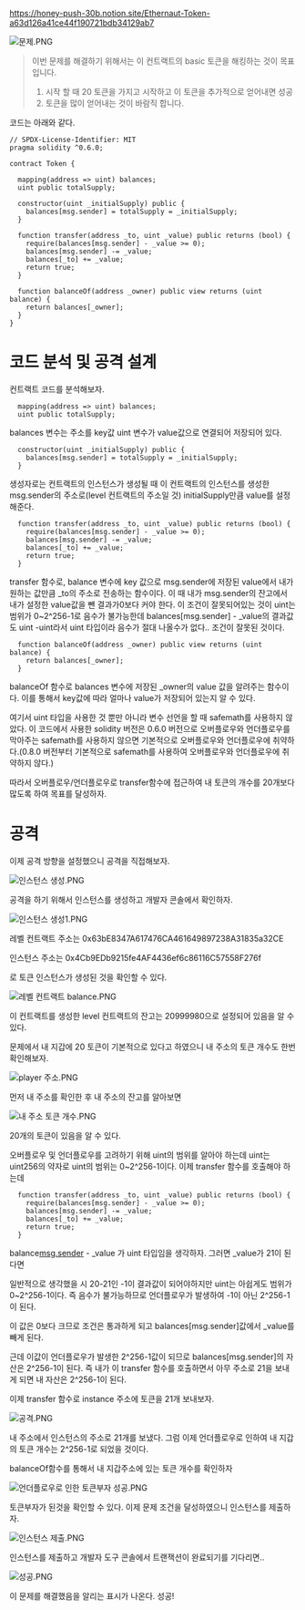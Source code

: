 https://honey-push-30b.notion.site/Ethernaut-Token-a63d126a41ce44f190721bdb34129ab7

![문제.PNG](https://s3-us-west-2.amazonaws.com/secure.notion-static.com/1dbdca49-3892-4483-ab29-136bf62b549a/%EB%AC%B8%EC%A0%9C.png)

> 
> 
> 
> 이번 문제를 해결하기 위해서는 이 컨트랙트의 basic 토큰을 해킹하는 것이 목표입니다.
> 
> 1. 시작 할 때 20 토큰을 가지고 시작하고 이 토큰을 추가적으로 얻어내면 성공
> 2. 토큰을 많이 얻어내는 것이 바람직 합니다.

코드는 아래와 같다.

```solidity
// SPDX-License-Identifier: MIT
pragma solidity ^0.6.0;

contract Token {

  mapping(address => uint) balances;
  uint public totalSupply;

  constructor(uint _initialSupply) public {
    balances[msg.sender] = totalSupply = _initialSupply;
  }

  function transfer(address _to, uint _value) public returns (bool) {
    require(balances[msg.sender] - _value >= 0);
    balances[msg.sender] -= _value;
    balances[_to] += _value;
    return true;
  }

  function balanceOf(address _owner) public view returns (uint balance) {
    return balances[_owner];
  }
}
```

# 코드 분석 및 공격 설계

컨트랙트 코드를 분석해보자.

```solidity
  mapping(address => uint) balances;
  uint public totalSupply;
```

balances 변수는 주소를 key값 uint 변수가 value값으로 연결되어 저장되어 있다.

```solidity
  constructor(uint _initialSupply) public {
    balances[msg.sender] = totalSupply = _initialSupply;
  }
```

생성자로는 컨트랙트의 인스턴스가 생성될 때 이 컨트랙트의 인스턴스를 생성한 msg.sender의 주소로(level 컨트랙트의 주소일 것) initialSupply만큼 value를 설정해준다.

```solidity
  function transfer(address _to, uint _value) public returns (bool) {
    require(balances[msg.sender] - _value >= 0);
    balances[msg.sender] -= _value;
    balances[_to] += _value;
    return true;
  }
```

transfer 함수로, balance 변수에 key 값으로 msg.sender에 저장된 value에서 내가 원하는 값만큼 _to의 주소로 전송하는 함수이다. 이 때 내가 msg.sender의 잔고에서 내가 설정한 value값을 뺀 결과가0보다 커야 한다. 이 조건이 잘못되어있는 것이 uint는 범위가 0~2^256-1로 음수가 불가능한데 balances[msg.sender] - _value의 결과값도 uint -uint라서 uint 타입이라 음수가 절대 나올수가 없다.. 조건이 잘못된 것이다.

```solidity
  function balanceOf(address _owner) public view returns (uint balance) {
    return balances[_owner];
  }
```

balanceOf 함수로 balances 변수에 저장된 _owner의 value 값을 알려주는 함수이다. 이를 통해서 key값에 따라 얼마나 value가 저장되어 있는지 알 수 있다.

여기서 uint 타입을 사용한 것 뿐만 아니라 변수 선언을 할 때 safemath를 사용하지 않았다. 이 코드에서 사용한 solidity 버전은 0.6.0 버전으로 오버플로우와 언더플로우를 막아주는 safemath를 사용하지 않으면 기본적으로 오버플로우와 언더플로우에 취약하다.(0.8.0 버전부터 기본적으로 safemath를 사용하여 오버플로우와 언더플로우에 취약하지 않다.) 

따라서 오버플로우/언더플로우로 transfer함수에 접근하여 내 토큰의 개수를 20개보다 많도록 하여 목표를 달성하자.

# 공격

이제 공격 방향을 설정했으니 공격을 직접해보자.

![인스턴스 생성.PNG](https://s3-us-west-2.amazonaws.com/secure.notion-static.com/ca178eb9-b8eb-47a1-842d-6558c3d7b47e/%EC%9D%B8%EC%8A%A4%ED%84%B4%EC%8A%A4_%EC%83%9D%EC%84%B1.png)

공격을 하기 위해서 인스턴스를 생성하고 개발자 콘솔에서 확인하자.

![인스턴스 생성1.PNG](https://s3-us-west-2.amazonaws.com/secure.notion-static.com/6d8b3d86-2002-441c-b5f5-d32382e99ec4/%EC%9D%B8%EC%8A%A4%ED%84%B4%EC%8A%A4_%EC%83%9D%EC%84%B11.png)

레벨 컨트랙트 주소는 0x63bE8347A617476CA461649897238A31835a32CE

인스턴스 주소는 0x4Cb9EDb9215fe4AF4436ef6c86116C57558F276f

로 토큰 인스턴스가 생성된 것을 확인할 수 있다.

![레벨 컨트랙트 balance.PNG](https://s3-us-west-2.amazonaws.com/secure.notion-static.com/ba618cf6-ac1c-4bfd-9817-5a1a34f3d46b/%EB%A0%88%EB%B2%A8_%EC%BB%A8%ED%8A%B8%EB%9E%99%ED%8A%B8_balance.png)

이 컨트랙트를 생성한 level 컨트랙트의 잔고는 20999980으로 설정되어 있음을 알 수 있다.

문제에서 내 지갑에 20 토큰이 기본적으로 있다고 하였으니 내 주소의 토큰 개수도 한번 확인해보자.

![player 주소.PNG](https://s3-us-west-2.amazonaws.com/secure.notion-static.com/c5160017-bd3b-4160-9c7a-e1bdf2dfc1ad/player_%EC%A3%BC%EC%86%8C.png)

먼저 내 주소를 확인한 후 내 주소의 잔고를 알아보면 

 

![내 주소 토큰 개수.PNG](https://s3-us-west-2.amazonaws.com/secure.notion-static.com/6a346f3a-ca13-4b9c-886e-c0f953fcc8a4/%EB%82%B4_%EC%A3%BC%EC%86%8C_%ED%86%A0%ED%81%B0_%EA%B0%9C%EC%88%98.png)

20개의 토큰이 있음을 알 수 있다.

오버플로우 및 언더플로우를 고려하기 위해 uint의 범위를 알아야 하는데 uint는 uint256의 약자로 uint의 범위는 0~2^256-1이다. 이제 transfer 함수를 호출해야 하는데

```solidity
  function transfer(address _to, uint _value) public returns (bool) {
    require(balances[msg.sender] - _value >= 0);
    balances[msg.sender] -= _value;
    balances[_to] += _value;
    return true;
  }
```

balance[msg.sender](20) - _value 가 uint 타입임을 생각하자. 그러면 _value가 21이 된다면 

일반적으로 생각했을 시 20-21인 -1이 결과값이 되어야하지만 uint는 아쉽게도 범위가 0~2^256-1이다. 즉 음수가 불가능하므로 언더플로우가 발생하여 -1이 아닌 2^256-1이 된다. 

이 값은 0보다 크므로 조건은 통과하게 되고 balances[msg.sender]값에서 _value를 빼게 된다.

근데 이값이 언더플로우가 발생한 2^256-1값이 되므로 balances[msg.sender]의 자산은 2^256-1이 된다. 즉 내가 이 transfer 함수를 호출하면서 아무 주소로 21을 보내게 되면 내 자산은 2^256-1이 된다.

이제 transfer 함수로 instance 주소에 토큰을 21개 보내보자.

![공격.PNG](https://s3-us-west-2.amazonaws.com/secure.notion-static.com/7e574030-6ac4-46ff-9c0f-55a956ca7191/%EA%B3%B5%EA%B2%A9.png)

내 주소에서 인스턴스의 주소로 21개를 보냈다. 그럼 이제 언더플로우로 인하여 내 지갑의 토큰 개수는 2^256-1로 되었을 것이다. 

balanceOf함수를 통해서 내 지갑주소에 있는 토큰 개수를 확인하자

![언더플로우로 인한 토큰부자 성공.PNG](https://s3-us-west-2.amazonaws.com/secure.notion-static.com/9ad596f5-a93b-472c-a18b-6af12ec062ef/%EC%96%B8%EB%8D%94%ED%94%8C%EB%A1%9C%EC%9A%B0%EB%A1%9C_%EC%9D%B8%ED%95%9C_%ED%86%A0%ED%81%B0%EB%B6%80%EC%9E%90_%EC%84%B1%EA%B3%B5.png)

토큰부자가 된것을 확인할 수 있다. 이제 문제 조건을 달성하였으니 인스턴스를 제출하자.

![인스턴스 제출.PNG](https://s3-us-west-2.amazonaws.com/secure.notion-static.com/4c634ee6-6171-4347-af5e-1b1a99fadd44/%EC%9D%B8%EC%8A%A4%ED%84%B4%EC%8A%A4_%EC%A0%9C%EC%B6%9C.png)

인스턴스를 제출하고 개발자 도구 콘솔에서 트랜잭션이 완료되기를 기다리면..

![성공.PNG](https://s3-us-west-2.amazonaws.com/secure.notion-static.com/720ff586-5bf9-4cdb-a953-af0084bb82fe/%EC%84%B1%EA%B3%B5.png)

이 문제를 해결했음을 알리는 표시가 나온다. 성공!
